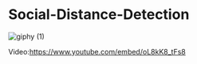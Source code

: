 # Social-Distance-Detection

![giphy (1)](https://user-images.githubusercontent.com/64548477/93031592-c316b900-f634-11ea-9d1f-84f52ece825d.gif)


Video:https://www.youtube.com/embed/oL8kK8_tFs8
